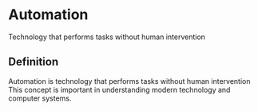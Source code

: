 # Automation

Technology that performs tasks without human intervention

## Definition
Automation is technology that performs tasks without human intervention This concept is important in understanding modern technology and computer systems.
